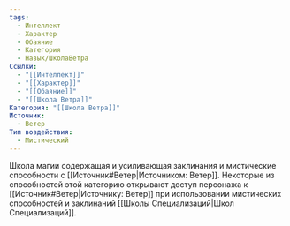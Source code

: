 ```yaml
---
tags:
  - Интеллект
  - Характер
  - Обаяние
  - Категория
  - Навык/ШколаВетра
Ссылки:
  - "[[Интеллект]]"
  - "[[Характер]]"
  - "[[Обаяние]]"
  - "[[Школа Ветра]]"
Категория: "[[Школа Ветра]]"
Источник:
  - Ветер
Тип воздействия:
  - Мистический
---
```

Школа магии содержащая и усиливающая заклинания и мистические способности с [[Источник#Ветер|Источником: Ветер]]. Некоторые из способностей этой категорию открывают доступ персонажа к [[Источник#Ветер|Источнику: Ветер]] при использовании мистических способностей и заклинаний [[Школы Специализаций|Школ Специализаций]]. 